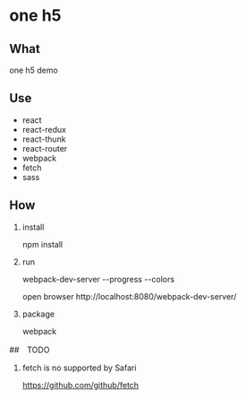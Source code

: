 # one h5

## What

one h5 demo

## Use
-	react
-	react-redux
-	react-thunk
-	react-router
-	webpack
-	fetch
-	sass

## How

1. install
   
	npm install

2. run

	webpack-dev-server --progress --colors

	open browser http://localhost:8080/webpack-dev-server/

3. package
	
	webpack


##　TODO
1. fetch is no supported by Safari

	https://github.com/github/fetch
